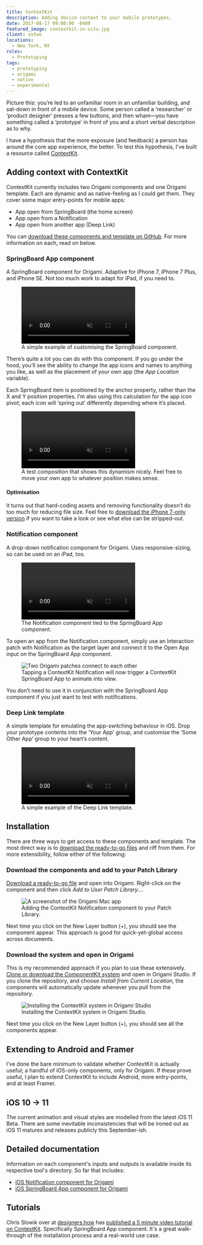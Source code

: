 ```yaml
---
title: ContextKit
description: Adding device context to your mobile prototypes.
date: 2017-08-17 09:00:00 -0400
featured_image: contextkit-in-situ.jpg
client: ustwo
locations:
  - New York, NY
roles:
  - Prototyping
tags:
  - prototyping
  - origami
  - native
  - experimental
---
```


Picture this: you’re led to an unfamiliar room in an unfamiliar building, and sat-down in front of a mobile device. Some person called a ‘researcher’ or ‘product designer’ presses a few buttons, and then wham—you have something called a ‘prototype’ in front of you and a short verbal description as to why.

I have a hypothesis that the more exposure (and feedback) a person has around the core app experience, the better. To test this hypothesis, I’ve built a resource called [ContextKit][github].

## Adding context with ContextKit

ContextKit currently includes two Origami components and one Origami template. Each are dynamic and as native-feeling as I could get them. They cover some major entry-points for mobile apps:

- App open from SpringBoard (the home screen)
- App open from a Notification
- App open from another app (Deep Link)

You can [download these components and template on GitHub][github]. For more information on each, read on below.

### SpringBoard App component

A SpringBoard component for Origami. Adaptive for iPhone 7, iPhone 7 Plus, and iPhone SE. Not too much work to adapt for iPad, if you need to.

<figure>
  <video muted loop playsinline controls>
  <source src="https://ik.imagekit.io/dw/video/springboard-example.mp4" type="video/mp4">
  </video>
  <figcaption>A simple example of customising the SpringBoard component.</figcaption>
</figure>

There’s quite a lot you can do with this component. If you go under the hood, you’ll see the ability to change the app icons and names to anything you like, as well as the placement of your own app (the _App Location_ variable).

Each SpringBoard item is positioned by the anchor property, rather than the X and Y position properties. I’m also using this calculation for the app icon pivot; each icon will ‘spring out’ differently depending where it’s placed.

<figure>
  <video muted loop playsinline controls>
  <source src="https://ik.imagekit.io/dw/video/pivot-example.mp4" type="video/mp4">
  </video>
  <figcaption>A test composition that shows this dynamism nicely. Feel free to move your own app to whatever position makes sense.</figcaption>
</figure>

#### Optimisation

It turns out that hard-coding assets and removing functionality doesn’t do too much for reducing file size. Feel free to [download the iPhone 7-only version](http://github.com/dannyalright/contextkit/blob/master/examples/SpringBoard%20App%20iPhone%207.origami) if you want to take a look or see what else can be stripped-out.

### Notification component

A drop-down notification component for Origami. Uses responsive-sizing, so can be used on an iPad, too.

<figure>
  <video muted loop playsinline controls>
  <source src="https://ik.imagekit.io/dw/video/notification-springboard-app.mp4" type="video/mp4">
  </video>
  <figcaption>The Notification component tied to the SpringBoard App component.</figcaption>
</figure>

To open an app from the Notification component, simply use an Interaction patch with Notification as the target layer and connect it to the Open App input on the SpringBoard App component.

<figure>
  <img data-src="https://ik.imagekit.io/dw/work/contextkit/notification-app-open.jpg" alt="Two Origami patches connect to each other">
  <figcaption>Tapping a ContextKit Notification will now trigger a ContextKit SpringBoard App to animate into view.</figcaption>
</figure>

You don’t need to use it in conjunction with the SpringBoard App component if you just want to test with notifications.

### Deep Link template

A simple template for emulating the app-switching behaviour in iOS. Drop your prototype contents into the ‘Your App’ group, and customise the ‘Some Other App’ group to your heart’s content.

<figure>
  <video muted loop playsinline controls>
  <source src="https://ik.imagekit.io/dw/video/deep-link.mp4" type="video/mp4">
  </video>
  <figcaption>A simple example of the Deep Link template.</figcaption>
</figure>

## Installation

There are three ways to get access to these components and template. The most direct way is to [download the ready-to-go files](http://github.com/dannyalright/contextkit/tree/master/origami/ContextKit) and riff from them. For more extensibility, follow either of the following:

### Download the components and add to your Patch Library

[Download a ready-to-go file](http://github.com/dannyalright/contextkit/tree/master/origami/ContextKit) and open into Origami. Right-click on the component and then click _Add to User Patch Library…_.

<figure>
  <img data-src="https://ik.imagekit.io/dw/work/contextkit/add-to-patch-library.jpg" alt="A screenshot of the Origami Mac app">
  <figcaption>Adding the ContextKit Notification component to your Patch Library.</figcaption>
</figure>


Next time you click on the New Layer button (+), you should see the component appear. This approach is good for quick-yet-global access across documents.

### Download the system and open in Origami

This is my recommended approach if you plan to use these extensively. [Clone or download the ComponentKit system](http://github.com/dannyalright/contextkit/tree/master/origami) and open in Origami Studio. If you clone the repository, and choose _Install from Current Location_, the components will automatically update whenever you pull from the repository.

<figure>
  <img data-src="https://ik.imagekit.io/dw/work/contextkit/install-system.jpg" alt="Installing the ContextKit system in Origami Studio">
  <figcaption>Installing the ContextKit system in Origami Studio.</figcaption>
</figure>

Next time you click on the New Layer button (+), you should see all the components appear.

## Extending to Android and Framer

I’ve done the bare minimum to validate whether ContextKit is actually useful; a handful of iOS-only components, only for Origami. If these prove useful, I plan to extend ContextKit to include Android, more entry-points, and at least Framer.

## iOS 10 → 11

The current animation and visual styles are modelled from the latest iOS 11 Beta. There are some inevitable inconsistencies that will be ironed out as iOS 11 matures and releases publicly this September-ish.

## Detailed documentation

Information on each component's inputs and outputs is available inside its respective tool's directory. So far that includes:

- [iOS Notification component for Origami](http://github.com/dannyalright/contextkit/blob/master/origami/notification.md)
- [iOS SpringBoard App component for Origami](http://github.com/dannyalright/contextkit/blob/master/origami/springboard-app.md)


## Tutorials

Chris Slowik over at [designers.how][designershow] has [published a 5 minute video tutorial on ContextKit][designershow]. Specifically SpringBoard App component. It's a great walk-through of the installation process and a real-world use case.

[github]: http://github.com/dannyalright/contextkit/
[designershow]: http://designers.how/episodes/start-by-building-context
